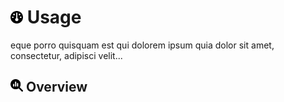 # <img src="https://raw.githubusercontent.com/vishaldhole173/pro-stream-documentation/main/fontawesome/svgs/solid/gauge.svg" width="20" height="20"> Usage

eque porro quisquam est qui dolorem ipsum quia dolor sit amet, consectetur, adipisci velit...

## <img src="https://raw.githubusercontent.com/vishaldhole173/pro-stream-documentation/main/fontawesome/svgs/solid/magnifying-glass-chart.svg" width="20" height="20"> Overview
